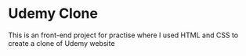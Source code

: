 # Udemy Clone
This is an front-end project for practise where I used HTML and CSS to create a clone of Udemy website
